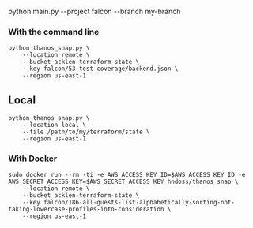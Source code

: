 python main.py --project falcon --branch my-branch

### With the command line
``` 
python thanos_snap.py \
    --location remote \
    --bucket acklen-terraform-state \
    --key falcon/53-test-coverage/backend.json \
    --region us-east-1
```

## Local 
```
python thanos_snap.py \
    --location local \
    --file /path/to/my/terraform/state \
    --region us-east-1
```

### With Docker
```
sudo docker run --rm -ti -e AWS_ACCESS_KEY_ID=$AWS_ACCESS_KEY_ID -e AWS_SECRET_ACCESS_KEY=$AWS_SECRET_ACCESS_KEY hndoss/thanos_snap \
    --location remote \
    --bucket acklen-terraform-state \
    --key falcon/186-all-guests-list-alphabetically-sorting-not-taking-lowercase-profiles-into-consideration \
    --region us-east-1
```